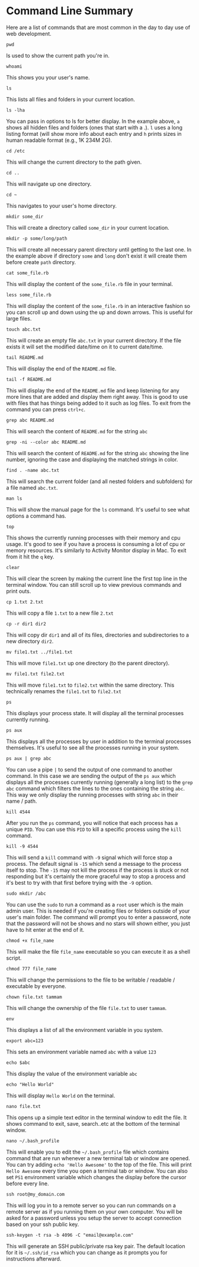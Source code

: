 # Command Line Summary
Here are a list of commands that are most common in the day to day use of web development.
```shell
pwd
```
Is used to show the current path you're in.
```shell
whoami
```
This shows you your user's name.
```shell
ls
```
This lists all files and folders in your current location.
```shell
ls -lha
```
You can pass in options to ls for better display. In the example above, `a` shows all hidden files and folders (ones that start with a .). `l` uses a long listing format (will show more info about each entry and `h` prints sizes in human readable format (e.g., 1K 234M 2G).
```shell
cd /etc
```
This will change the current directory to the path given.
```shell
cd ..
```
This will navigate up one directory.
```shell
cd ~
```
This navigates to your user's home directory.
```
mkdir some_dir
```
This will create a directory called `some_dir` in your current location.
```
mkdir -p some/long/path
```
This will create all necessary parent directory until getting to the last one. In the example above if directory `some` and `long` don't exist it will create them before create `path` directory.
```
cat some_file.rb
```
This will display the content of the `some_file.rb` file in your terminal.
```
less some_file.rb
```
This will display the content of the `some_file.rb` in an interactive fashion so you can scroll up and down using the up and down arrows. This is useful for large files.
```shell
touch abc.txt
```
This will create an empty file `abc.txt` in your current directory. If the file exists it will set the modified date/time on it to current date/time.
```
tail README.md
```
This will display the end of the `README.md` file.
```
tail -f README.md
```
This will display the end of the `README.md` file and keep listening for any more lines that are added and display them right away. This is good to use with files that has things being added to it such as log files. To exit from the command you can press `ctrl+c`.
```
grep abc README.md
```
This will search the content of `README.md` for the string `abc`
```
grep -ni --color abc README.md
```
This will search the content of `README.md` for the string `abc` showing the line number, ignoring the case and displaying the matched strings in color.
```
find . -name abc.txt
```
This will search the current folder (and all nested folders and subfolders) for a file named `abc.txt`.
```
man ls
```
This will show the manual page for the `ls` command. It's useful to see what options a command has.
```
top
```
This shows the currently running processes with their memory and cpu usage. It's good to see if you have a process is consuming a lot of cpu or memory resources. It's similarly to Activity Monitor display in Mac. To exit from it hit the `q` key.
```
clear
```
This will clear the screen by making the current line the first top line in the terminal window. You can still scroll up to view previous commands and print outs.
```
cp 1.txt 2.txt
```
This will copy a file `1.txt` to a new file `2.txt`
```
cp -r dir1 dir2
```
This will copy dir `dir1` and all of its files, directories and subdirectories to a new directory `dir2`.
```
mv file1.txt ../file1.txt
```
This will move `file1.txt` up one directory (to the parent directory).
```
mv file1.txt file2.txt
```
This will move `file1.txt` to `file2.txt` within the same directory. This technically renames the `file1.txt` to `file2.txt`
```
ps
```
This displays your process state. It will display all the terminal processes currently running.
```
ps aux
```
This displays all the processes by user in addition to the terminal processes themselves. It's useful to see all the processes running in your system.
```
ps aux | grep abc
```
You can use a pipe `|` to send the output of one command to another command. In this case we are sending the output of the `ps aux` which displays all the processes currently running (generally a long list) to the `grep abc` command which filters the lines to the ones containing the string `abc`. This way we only display the running processes with string `abc` in their name / path.
```
kill 4544
```
After you run the `ps` command, you will notice that each process has a unique `PID`. You can use this `PID` to kill a specific process using the `kill` command.
```
kill -9 4544
```
This will send a `kill` command with `-9` signal which will force stop a process. The default signal is `-15` which send a message to the process itself to stop. The `-15` may not kill the process if the process is stuck or not responding but it's certainly the more graceful way to stop a process and it's best to try with that first before trying with the `-9` option.
```
sudo mkdir /abc
```
You can use the `sudo` to run a command as a `root` user which is the main admin user. This is needed if you're creating files or folders outside of your user's main folder. The command will prompt you to enter a password, note that the password will not be shows and no stars will shown either, you just have to hit enter at the end of it.
```
chmod +x file_name
```
This will make the file `file_name` executable so you can execute it as a shell script.
```
chmod 777 file_name
```
This will change the permissions to the file to be writable / readable / executable by everyone.
```
chown file.txt tammam
```
This will change the ownership of the file `file.txt` to user `tammam`.
```
env
```
This displays a list of all the environment variable in you system.
```
export abc=123
```
This sets an environment variable named `abc` with a value `123`
```
echo $abc
```
This display the value of the environment variable `abc`
```
echo "Hello World"
```
This will display `Hello World` on the terminal.
```
nano file.txt
```
This opens up a simple text editor in the terminal window to edit the file. It shows command to exit, save, search..etc at the bottom of the terminal window.
```
nano ~/.bash_profile
```
This will enable you to edit the `~/.bash_profile` file which contains command that are run whenever a new terminal tab or window are opened. You can try adding `echo 'Hello Awesome'` to the top of the file. This will print `Hello Awesome` every time you open a terminal tab or window. You can also set `PS1` environment variable which changes the display before the cursor before every line.
```
ssh root@my_domain.com
```
This will log you in to a remote server so you can run commands on a remote server as if you running them on your own computer. You will be asked for a password unless you setup the server to accept connection based on your ssh public key.
```
ssh-keygen -t rsa -b 4096 -C "email@example.com"
```
This will generate an SSH public/private rsa key pair. The default location for it is `~/.ssh/id_rsa` which you can change as it prompts you for instructions afterward.
